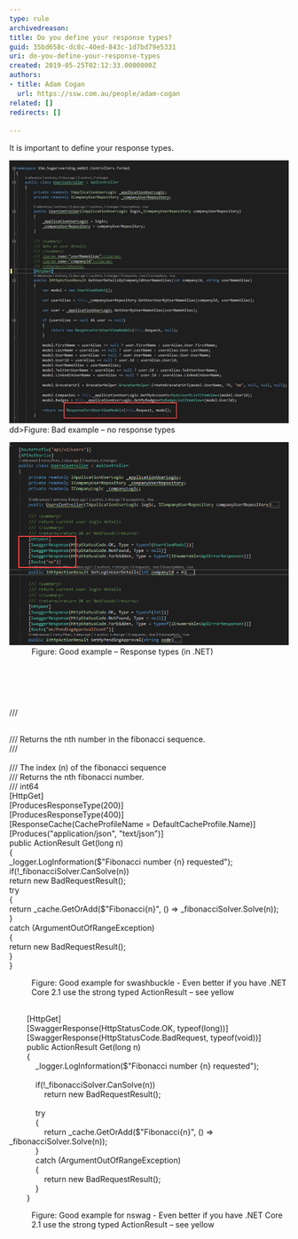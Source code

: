 ```yaml
---
type: rule
archivedreason: 
title: Do you define your response types?
guid: 35bd658c-dc8c-40ed-843c-1d7bd79e5331
uri: do-you-define-your-response-types
created: 2019-05-25T02:12:33.0000000Z
authors:
- title: Adam Cogan
  url: https://ssw.com.au/people/adam-cogan
related: []
redirects: []

---
```



<p>It is important to define your response types.</p><dl class="badImage"><dt><img src="bad-no-response-types.jpg" alt="bad-no-response-types.jpg" /></dt>
dd>​Figure: Bad example – no response types
</dl><dl class="goodImage"><dt><img src="good-response-types.png" alt="good-response-types.png" /></dt><dd>Figure: Good example – Response types (in .NET)</dd>
</dl>
<br><excerpt class='endintro'></excerpt><br>
<p><br></p><p class="ssw15-rteElement-CodeArea">/// <summary><br>/// Returns the nth number in the fibonacci sequence.<br>/// </summary><br>/// <param name="n">The index (n) of the fibonacci sequence</param><br>/// <returns>Returns the nth fibonacci number.</returns><br>/// <response code="200">int64</response><br>[HttpGet]<br>[ProducesResponseType(200)]<br>[ProducesResponseType(400)]<br>[ResponseCache(CacheProfileName = DefaultCacheProfile.Name)]<br>[Produces("application/json", "text/json")]<br>public <span class="ssw15-rteStyle-Highlight">ActionResult<long></span> Get(long n)<br>{<br>_logger.LogInformation($"Fibonacci number {n} requested");<br>if(!_fibonacciSolver.CanSolve(n))<br>return new BadRequestResult();<br>try<br>{<br>return _cache.GetOrAdd($"Fibonacci{n}", () => _fibonacciSolver.Solve(n));<br>}<br>catch (ArgumentOutOfRangeException)<br>{<br>return new BadRequestResult();<br>}<br>}</p><dd class="ssw15-rteElement-FigureBad">Figure: Good example for swashbuckle - Even b​etter if you have .NET Core 2.1 use the strong typed ActionResult – see yellow​​<br><br></dd><p class="ssw15-rteElement-CodeArea">        [HttpGet]<br>        [SwaggerResponse(HttpStatusCode.OK, typeof(long))]<br>        [SwaggerResponse(HttpStatusCode.BadRequest, typeof(void))]<br>        public <span class="ssw15-rteStyle-Highlight">ActionResult<long></span> Get(long n)<br>        {<br>            _logger.LogInformation($"Fibonacci number {n} requested");<br>            <br>            if(!_fibonacciSolver.CanSolve(n))<br>                return new BadRequestResult();<br> <br>            try<br>            {<br>                return _cache.GetOrAdd($"Fibonacci{n}", () => _fibonacciSolver.Solve(n));<br>            }<br>            catch (ArgumentOutOfRangeException)<br>            {<br>                return new BadRequestResult();<br>            }<br>        }</p><dd class="ssw15-rteElement-FigureGood">Figure: Good example for nswag - Even better if you have .NET Core 2.1 use the strong typed ActionResult – see yellow​​<br><br></dd>


